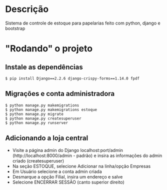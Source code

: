 # Descrição
Sistema de controle de estoque para papelarias feito com python, django e bootstrap

# "Rodando" o projeto
## Instale as dependências
``` console
$ pip install Django==2.2.6 django-crispy-forms==1.14.0 fpdf
```

## Migrações e conta administradora
``` console
$ python manage.py makemigrations
$ python manage.py makemigrations estoque
$ python manage.py migrate
$ python manage.py createsuperuser
$ python manage.py runserver
```

## Adicionando a loja central
- Visite a página admin do Django localhost:port/admin (http://localhost:8000/admin - padrão) e insira as informações do admin criado (createsuperuser)
- Na seção ESTOQUE, selecione Adicionar na linha/opção Empresas
- Em Usuário selecione a conta admin criada
- Desmarque a opção Filial, insira um endereço e salve
- Selecione ENCERRAR SESSÃO (canto superior direito)
